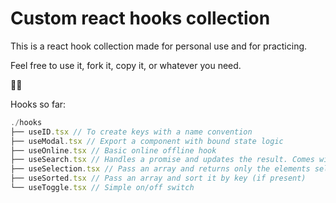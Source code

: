 # Custom react hooks collection

This is a react hook collection made for personal use and for practicing.

Feel free to use it, fork it, copy it, or whatever you need.

🤘🏼

Hooks so far:
```js
./hooks
├── useID.tsx // To create keys with a name convention
├── useModal.tsx // Export a component with bound state logic
├── useOnline.tsx // Basic online offline hook
├── useSearch.tsx // Handles a promise and updates the result. Comes with loading and error indicators (?)
├── useSelection.tsx // Pass an array and returns only the elements selected
├── useSorted.tsx // Pass an array and sort it by key (if present)
└── useToggle.tsx // Simple on/off switch
```